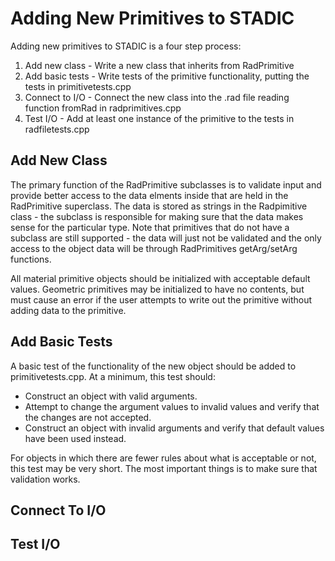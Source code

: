 Adding New Primitives to STADIC
===============================

Adding new primitives to STADIC is a four step process:

1. Add new class - Write a new class that inherits from RadPrimitive
2. Add basic tests - Write tests of the primitive functionality, putting the tests in primitivetests.cpp
3. Connect to I/O - Connect the new class into the .rad file reading function fromRad in radprimitives.cpp
4. Test I/O - Add at least one instance of the primitive to the tests in radfiletests.cpp

Add New Class
-------------

The primary function of the RadPrimitive subclasses is to validate input and provide better access to the
data elments inside that are held in the RadPrimitive superclass. The data is stored as strings in the 
Radpimitive class - the subclass is responsible for making sure that the data makes sense for the particular
type. Note that primitives that do not have a subclass are still supported - the data will just not be
validated and the only access to the object data will be through RadPrimitives getArg/setArg functions.

All material primitive objects should be initialized with acceptable default values. Geometric primitives may
be initialized to have no contents, but must cause an error if the user attempts to write out the primitive
without adding data to the primitive.

Add Basic Tests
---------------

A basic test of the functionality of the new object should be added to primitivetests.cpp. At a minimum, this
test should:

* Construct an object with valid arguments.
* Attempt to change the argument values to invalid values and verify that the changes are not accepted.
* Construct an object with invalid arguments and verify that default values have been used instead.

For objects in which there are fewer rules about what is acceptable or not, this test may be very short. The most
important things is to make sure that validation works.

Connect To I/O
--------------

Test I/O
--------
